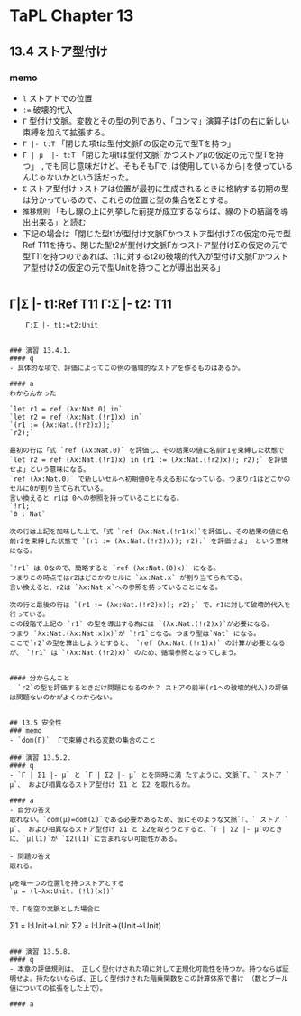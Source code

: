 # TaPL Chapter 13

## 13.4 ストア型付け
### memo
- `l` ストアドでの位置
- `:=` 破壊的代入
- `Γ` 型付け文脈。変数とその型の列であり、「コンマ」演算子はΓの右に新しい束縛を加えて拡張する。
- `Γ |- t:T` 「閉じた項tは型付文脈Γの仮定の元で型Tを持つ」
- `Γ | μ  |- t:T` 「閉じた項tは型付文脈Γかつストアμの仮定の元で型Tを持つ」 `,`でも同じ意味だけど、そもそもΓで`,`は使用しているから`|`を使っているんじゃないかという話だった。
- `Σ` ストア型付け->ストアは位置が最初に生成されるときに格納する初期の型は分かっているので、これらの位置と型の集合をΣとする。
- `推移規則` 「もし線の上に列挙した前提が成立するならば、線の下の結論を導出出来る」と読む
- 下記の場合は「閉じた型t1が型付け文脈Γかつストア型付けΣの仮定の元で型Ref T11を持ち、閉じた型t2が型付け文脈Γかつストア型付けΣの仮定の元で型T11を持つのであれば、t1に対するt2の破壊的代入が型付け文脈Γかつストア型付けΣの仮定の元で型Unitを持つことが導出出来る」
  ```
Γ|Σ |- t1:Ref T11     Γ:Σ |- t2: T11
------------------------------------
        Γ:Σ |- t1:=t2:Unit
  ```

### 演習 13.4.1.
#### q
- 具体的な項で、評価によってこの例の循環的なストアを作るものはあるか。

#### a
わからんかった

`let r1 = ref (λx:Nat.0) in`  
`let r2 = ref (λx:Nat.(!r1)x) in`  
`(r1 := (λx:Nat.(!r2)x));`  
`r2);`  

最初の行は「式 `ref (λx:Nat.0)` を評価し、その結果の値に名前r1を束縛した状態で `let r2 = ref (λx:Nat.(!r1)x) in (r1 := (λx:Nat.(!r2)x)); r2);` を評価せよ」という意味になる。
`ref (λx:Nat.0)` で新しいセルへ初期値0を与える形になっている。つまりr1はどこかのセルに0が割り当てられている。
言い換えると r1は 0への参照を持っていることになる。
`!r1;`
`0 : Nat`

次の行は上記を加味した上で、「式 `ref (λx:Nat.(!r1)x)`を評価し、その結果の値に名前r2を束縛した状態で `(r1 := (λx:Nat.(!r2)x)); r2):` を評価せよ」 という意味になる。

`!r1` は 0なので、簡略すると `ref (λx:Nat.(0)x)` になる。
つまりこの時点ではr2はどこかのセルに `λx:Nat.x` が割り当てられてる。
言い換えると、r2は `λx:Nat.x`への参照を持っていることになる。

次の行と最後の行は `(r1 := (λx:Nat.(!r2)x)); r2);` で、r1に対して破壊的代入を行っている。
この段階で上記の `r1` の型を導出する為には `(λx:Nat.(!r2)x)`が必要になる。
つまり `λx:Nat.(λx:Nat.x)x)`が `!r1`となる。つまり型は`Nat` になる。
ここで`r2`の型を算出しようとすると、 `ref (λx:Nat.(!r1)x)` の計算が必要となるが、 `!r1` は `(λx:Nat.(!r2)x)` のため、循環参照となってしまう。


#### 分からんこと
- `r2`の型を評価するときだけ問題になるのか？ ストアの前半(r1への破壊的代入)の評価は問題ないのかがよくわからない。


## 13.5 安全性
### memo
- `dom(Γ)`  Γで束縛される変数の集合のこと

### 演習 13.5.2.
#### q
- `Γ | Σ1 |- µ` と `Γ | Σ2 |- µ` とを同時に満 たすように、文脈`Γ、` ストア ` µ`、 および相異なるストア型付け Σ1 と Σ2 を取れるか。

#### a
- 自分の答え
取れない。`dom(μ)=dom(Σ)`である必要があるため、仮にそのような文脈`Γ、` ストア ` µ`、 および相異なるストア型付け Σ1 と Σ2を取ろうとすると、`Γ | Σ2 |- µ`のときに、`μ(l1)`が `Σ2(l1)`に含まれない可能性がある。

- 問題の答え
取れる。

μを唯一つの位置lを持つストアとする
`μ = (l→λx:Unit. (!l)(x))`

で、Γを空の文脈とした場合に

```
Σ1  = l:Unit→Unit
Σ2 =  l:Unit→(Unit→Unit)
```

### 演習 13.5.8.
#### q
- 本章の評価規則は、 正しく型付けされた項に対して正規化可能性を持つか。持つならば証明せよ。持たないならば、正しく型付けされた階乗関数をこの計算体系で書け （数とブール値についての拡張をした上で）。

#### a
